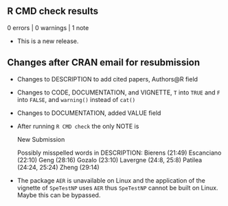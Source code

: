 ## R CMD check results

0 errors | 0 warnings | 1 note

* This is a new release.

## Changes after CRAN email for resubmission

* Changes to DESCRIPTION to add cited papers, Authors@R field

* Changes to CODE, DOCUMENTATION, and VIGNETTE, `T` into `TRUE` and `F` into `FALSE`, and `warning()` instead of `cat()`

* Changes to DOCUMENTATION, added VALUE field

* After running `R CMD check` the only NOTE is

  New Submission
  
  Possibly misspelled words in DESCRIPTION:
     Bierens (21:49)
     Escanciano (22:10)
     Geng (28:16)
     Gozalo (23:10)
     Lavergne (24:8, 25:8)
     Patilea (24:24, 25:24)
     Zheng (29:14)
  
* The package `AER` is unavailable on Linux and the application of the vignette of `SpeTestNP` uses `AER` thus `SpeTestNP` cannot be built on Linux. Maybe this can be bypassed.